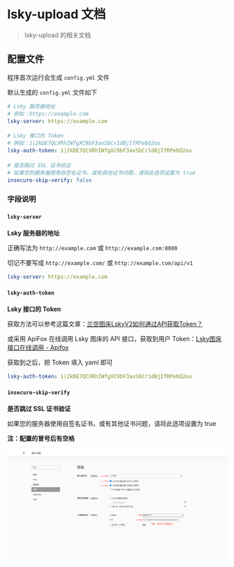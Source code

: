 # lsky-upload 文档

> lsky-upload 的相关文档

## 配置文件

程序首次运行会生成 `config.yml` 文件

默认生成的 `config.yml` 文件如下

```yaml
# Lsky 服务器地址
# 例如：https://example.com
lsky-server: https://example.com

# Lsky 接口的 Token
# 例如：1|2kDE7QCXRhIWfgXC9bF3axSbCr1dBjIfRPebQ2oo
lsky-auth-token: 1|2kDE7QCXRhIWfgXC9bF3axSbCr1dBjIfRPebQ2oo

# 是否跳过 SSL 证书验证
# 如果您的服务器使用自签名证书，或有其他证书问题，请将此选项设置为 true
insecure-skip-verify: false
```

### 字段说明

#### `lsky-server`

**Lsky 服务器的地址**

正确写法为 `http://example.com` 或 `http://example.com:8080`

切记不要写成 `http://example.com/` 或 `http://example.com/api/v1`

```yaml
lsky-server: https://example.com
```

#### `lsky-auth-token`

**Lsky 接口的 Token**

获取方法可以参考这篇文章：[兰空图床LskyV2如何通过API获取Token？](https://www.52xzv.cn/archives/880.html)

或采用 ApiFox 在线调用 Lsky 图床的 API 接口，获取到用户 Token：[Lsky图床接口在线调用 - Apifox](https://lsky-pro-v2.apifox.cn/)

获取到之后，把 Token 填入 yaml 即可

```yaml
lsky-auth-token: 1|2kDE7QCXRhIWfgXC9bF3axSbCr1dBjIfRPebQ2oo
```

#### `insecure-skip-verify`

**是否跳过 SSL 证书验证**

如果您的服务器使用自签名证书，或有其他证书问题，请将此选项设置为 true



**注：配置的冒号后有空格**

![截图](./imgs/screenshot.png)
